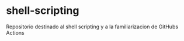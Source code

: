 # shell-scripting
Repositorio destinado al shell scripting y a la familiarizacion de GitHubs Actions
